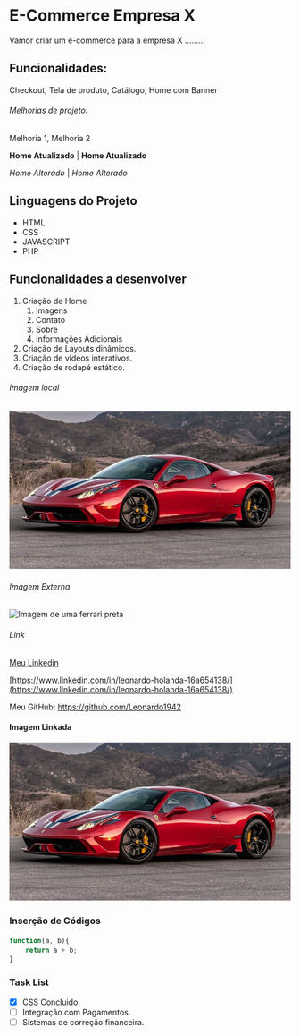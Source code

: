 # E-Commerce Empresa X

Vamor criar um e-commerce para a empresa X .........

## Funcionalidades:

Checkout, Tela de produto, Catálogo, Home com Banner 

###### Melhorias de projeto:

Melhoria 1, Melhoria 2

**Home Atualizado** |
__Home Atualizado__

*Home Alterado* |
_Home Alterado_

## Linguagens do Projeto

* HTML
* CSS
* JAVASCRIPT
* PHP

## Funcionalidades a desenvolver 

1. Criação de Home
    1. Imagens
    2. Contato
    3. Sobre
    4. Informações Adicionais
2. Criação de Layouts dinâmicos.
3. Criação de videos interativos.
4. Criação de rodapé estático.

###### Imagem local
![Imagem de uma ferrari](ferrari-458-speciale-blindada-2.jpg)

###### Imagem Externa
![Imagem de uma ferrari preta](https://www.sabo.com.br/wp-content/uploads/2021/02/Ferrari-preta.jpg.pagespeed.ce.UqUxas5vaF.jpg)

###### Link
[Meu Linkedin](https://www.linkedin.com/in/leonardo-holanda-16a654138/)

[https://www.linkedin.com/in/leonardo-holanda-16a654138/](https://www.linkedin.com/in/leonardo-holanda-16a654138/)

Meu GitHub: https://github.com/Leonardo1942

#### Imagem Linkada
[![Ferrari](ferrari-458-speciale-blindada-2.jpg)](https://www.linkedin.com/in/leonardo-holanda-16a654138/)

### Inserção de Códigos

``` Javascript
function(a, b){
    return a + b;
}
```

### Task List
- [x] CSS Concluido.
- [ ] Integração com Pagamentos.
- [ ] Sistemas de correção financeira.